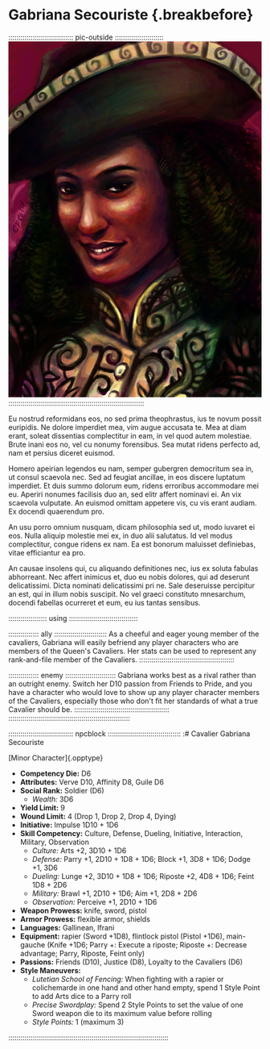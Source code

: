 # Gabriana Secouriste {.breakbefore}

:::::::::::::::::::::::::::::::: pic-outside ::::::::::::::::::::::::
![Cavalier Gabriana Secouriste, by Eleanor Ferron](assets/Portraits/Medium/gabriana-secouriste.jpg "Cavalier Gabriana Secoursite, by Eleanor Ferron")
:::::::::::::::::::::::::::::::::::::::::::::::::::::::::::::::::::

Eu nostrud reformidans eos, no sed prima theophrastus, ius te novum possit euripidis. Ne dolore imperdiet mea, vim augue accusata te. Mea at diam erant, soleat dissentias complectitur in eam, in vel quod autem molestiae. Brute inani eos no, vel cu nonumy forensibus. Sea mutat ridens perfecto ad, nam et persius diceret euismod.

Homero apeirian legendos eu nam, semper gubergren democritum sea in, ut consul scaevola nec. Sed ad feugiat ancillae, in eos discere luptatum imperdiet. Et duis summo dolorum eum, ridens erroribus accommodare mei eu. Aperiri nonumes facilisis duo an, sed elitr affert nominavi ei. An vix scaevola vulputate. An euismod omittam appetere vis, cu vis erant audiam. Ex docendi quaerendum pro.

An usu porro omnium nusquam, dicam philosophia sed ut, modo iuvaret ei eos. Nulla aliquip molestie mei ex, in duo alii salutatus. Id vel modus complectitur, congue ridens ex nam. Ea est bonorum maluisset definiebas, vitae efficiantur ea pro.

An causae insolens qui, cu aliquando definitiones nec, ius ex soluta fabulas abhorreant. Nec affert inimicus et, duo eu nobis dolores, qui ad deserunt delicatissimi. Dicta nominati delicatissimi pri ne. Sale deseruisse percipitur an est, qui in illum nobis suscipit. No vel graeci constituto mnesarchum, docendi fabellas ocurreret et eum, eu ius tantas sensibus.

::::::::::::::::::: using ::::::::::::::::::::::::::::::::::

::::::::::::::: ally ::::::::::::::::::::::::::
As a cheeful and eager young member of the cavaliers, Gabriana
will easily befriend any player characters who are members of
the Queen's Cavaliers. Her stats can be used to represent any
rank-and-file member of the Cavaliers.
:::::::::::::::::::::::::::::::::::::::::::::::

::::::::::::::: enemy :::::::::::::::::::::::::
Gabriana works best as a rival rather than an outright
enemy. Switch her D10 passion from Friends to Pride, and you
have a character who would love to show up any player character
members of the Cavaliers, especially those who don't fit her
standards of what a true Cavalier should be.
:::::::::::::::::::::::::::::::::::::::::::::::
::::::::::::::::::::::::::::::::::::::::::::::::::::::::::::

:::::::::::::::::::::::::::::::: npcblock ::::::::::::::::::::::::::::::::::::
:# Cavalier Gabriana Secouriste

[Minor Character]{.opptype}

- **Competency Die:** D6
- **Attributes:** Verve D10, Affinity D8, Guile D6
- **Social Rank:** Soldier (D6)
  - *Wealth:* 3D6
- **Yield Limit:** 9
- **Wound Limit:** 4 (Drop 1, Drop 2, Drop 4, Dying)
- **Initiative:** Impulse 1D10 + 1D6
- **Skill Competency:** Culture, Defense, Dueling, Initiative, Interaction, Military, Observation
  - *Culture:*        Arts +2, 3D10 + 1D6
  - *Defense:*        Parry +1, 2D10 + 1D8 + 1D6; Block +1, 3D8 + 1D6; Dodge +1, 3D6
  - *Dueling:*        Lunge +2, 3D10 + 1D8 + 1D6; Riposte +2, 4D8 + 1D6; Feint 1D8 + 2D6
  - *Military:*       Brawl +1, 2D10 + 1D6; Aim +1, 2D8 + 2D6
  - *Observation:*    Perceive +1, 2D10 + 1D6
- **Weapon Prowess:** knife, sword, pistol
- **Armor Prowess:** flexible armor, shields
- **Languages:** Gallinean, Ifrani
- **Equipment:** rapier (Sword +1D8), flintlock pistol (Pistol +1D6), main-gauche (Knife +1D6; Parry +: Execute a riposte; Riposte +: Decrease advantage; Parry, Riposte, Feint only)
- **Passions:** 
    Friends                (D10),
    Justice                (D8), 
    Loyalty to the Cavaliers (D6) 
- **Style Maneuvers:**
  - *Lutetian School of Fencing:* When fighting with a rapier or colichemarde in one hand and other hand empty, spend 1 Style Point to add Arts dice to a Parry roll
  - *Precise Swordplay:* Spend 2 Style Points to set the value of one Sword weapon die to its maximum value before rolling
  - *Style Points:* 1 (maximum 3)

:::::::::::::::::::::::::::::::::::::::::::::::::::::::::::::::::::::::::::::::

